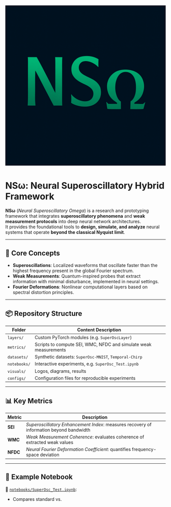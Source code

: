 # ![NSω Logo](NS_Omega_logo.png)

# NSω: Neural Superoscillatory Hybrid Framework

**NSω** (*Neural Superoscillatory Omega*) is a research and prototyping framework that integrates **superoscillatory phenomena** and **weak measurement protocols** into deep neural network architectures.  
It provides the foundational tools to **design, simulate, and analyze** neural systems that operate **beyond the classical Nyquist limit**.

---

## 🧠 Core Concepts

- **Superoscillations**: Localized waveforms that oscillate faster than the highest frequency present in the global Fourier spectrum.
- **Weak Measurements**: Quantum-inspired probes that extract information with minimal disturbance, implemented in neural settings.
- **Fourier Deformations**: Nonlinear computational layers based on spectral distortion principles.

---

## 📦 Repository Structure

| Folder         | Content Description |
|----------------|----------------------|
| `layers/`      | Custom PyTorch modules (e.g. `SuperOscLayer`) |
| `metrics/`     | Scripts to compute SEI, WMC, NFDC and simulate weak measurements |
| `datasets/`    | Synthetic datasets: `SuperOsc-MNIST`, `Temporal-Chirp` |
| `notebooks/`   | Interactive experiments, e.g. `SuperOsc_Test.ipynb` |
| `visuals/`     | Logos, diagrams, results |
| `configs/`     | Configuration files for reproducible experiments |

---

## 📊 Key Metrics

| Metric | Description |
|--------|-------------|
| **SEI** | *Superoscillatory Enhancement Index*: measures recovery of information beyond bandwidth |
| **WMC** | *Weak Measurement Coherence*: evaluates coherence of extracted weak values |
| **NFDC** | *Neural Fourier Deformation Coefficient*: quantifies frequency-space deviation |

---

## 🧪 Example Notebook

📓 [`notebooks/SuperOsc_Test.ipynb`](notebooks/SuperOsc_Test.ipynb):
- Compares standard vs.

